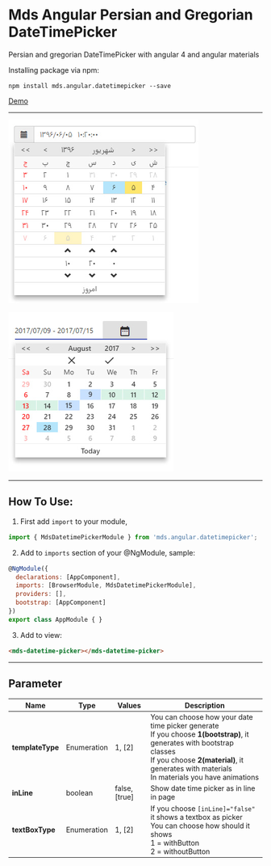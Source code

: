 # Mds Angular Persian and Gregorian DateTimePicker
Persian and gregorian DateTimePicker with angular 4 and angular materials

Installing package via npm:
```
npm install mds.angular.datetimepicker --save
```

[Demo](https://mds92.github.io/MdsDateTimePickerSample/dist/)

------------------------------------------

![Mds Angular Persian and Gregorian DateTimePicker](https://raw.githubusercontent.com/Mds92/Mds92.github.io/master/MdsDateTimePickerSample/images/Angular-Persian-Date-Time-Picker-1.jpg)

![Mds Angular Persian and Gregorian DateTimePicker](https://raw.githubusercontent.com/Mds92/Mds92.github.io/master/MdsDateTimePickerSample/images/Angular-Persian-Date-Time-Picker-2.jpg)

------------------------------------------
## How To Use:
1. First add `import` to your module,
```javascript
import { MdsDatetimePickerModule } from 'mds.angular.datetimepicker';
```
2. Add to `imports` section of your @NgModule, sample:
```javascript
@NgModule({
  declarations: [AppComponent],
  imports: [BrowserModule, MdsDatetimePickerModule],
  providers: [], 
  bootstrap: [AppComponent]
})
export class AppModule { }
```

3. Add to view:
```html
<mds-datetime-picker></mds-datetime-picker>
```

------------------------------------------

## Parameter

| Name        | Type           | Values            | Description  |
--------------|----------------|-------------------|--------------|
**templateType** | Enumeration | 1, [2] | You can choose how your date time picker generate<br>If you choose **1(bootstrap)**, it generates with bootstrap classes<br>If you choose **2(material)**, it generates with materials<br>In materials you have animations
**inLine** | boolean | false, [true] | Show date time picker as in line in page
**textBoxType** | Enumeration | 1, [2] | If you choose `[inLine]="false"` it shows a textbox as picker<br>You can choose how should it shows <br> 1 = withButton <br> 2 = withoutButton


